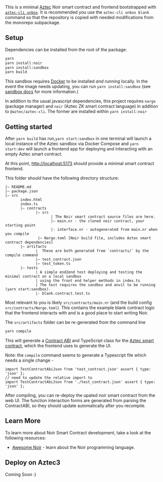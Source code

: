 This is a minimal [Aztec](https://aztec.network/) Noir smart contract and frontend bootstrapped with [`aztec-cli unbox`](https://github.com/AztecProtocol/aztec-packages/tree/master/yarn-project/cli). It is recommended you use the `aztec-cli unbox blank` command so that the repository is copied with needed modifications from the monorepo subpackage.

## Setup

Dependencies can be installed from the root of the package:

```bash
yarn
yarn install:noir
yarn install:sandbox
yarn build
```

This sandbox requires [Docker](https://www.docker.com/) to be installed _and running_ locally. In the event the image needs updating, you can run `yarn install:sandbox` (see [sandbox docs](https://aztec-docs-dev.netlify.app/dev_docs/getting_started/sandbox) for more information.)

In addition to the usual javascript dependencies, this project requires `nargo` (package manager) and `noir` (Aztec ZK smart contract language) in addition to `@aztec/aztec-cli`.  The former are installed within `yarn install:noir` 

## Getting started

After `yarn build` has run,`yarn start:sandbox` in one terminal will launch a local instance of the Aztec sandbox via Docker Compose and `yarn start:dev` will launch a frontend app for deploying and interacting with an empty Aztec smart contract.

At this point, [http://localhost:5173](http://localhost:5173) should provide a minimal smart contract frontend.

This folder should have the following directory structure:

```
|— README.md
|— package.json
|— src
       index.html
       index.ts
       |— contracts
              |— src
                     | The Noir smart contract source files are here.
                     |— main.nr - the cloned noir contract, your starting point
                     |- interface.nr - autogenerated from main.nr when you compile
               |— Nargo.toml [Noir build file, includes Aztec smart contract dependencies]
       |— artifacts
              |  These are both generated from `contracts/` by the compile command
              |— test_contract.json
              |— test_token.ts
       |— tests
              | A simple end2end test deploying and testing the minimal contract on a local sandbox
              | using the front end helper methods in index.ts
              | The test requires the sandbox and anvil to be running (yarn start:sandbox).
              |- blank.contract.test.ts
```

Most relevant to you is likely `src/contracts/main.nr` (and the build config `src/contracts/Nargo.toml`). This contains the example blank contract logic that the frontend interacts with and is a good place to start writing Noir.

The `src/artifacts` folder can be re-generated from the command line

```bash
yarn compile
```

This will generate a [Contract ABI](src/artifacts/test_contract.json) and TypeScript class for the [Aztec smart contract](src/contracts/main.nr), which the frontend uses to generate the UI.

Note: the `compile` command seems to generate a Typescript file which needs a single change -

```
import TestContractAbiJson from 'text_contract.json' assert { type: 'json' };
// need to update the relative import to
import TestContractAbiJson from './test_contract.json' assert { type: 'json' };
```

After compiling, you can re-deploy the upated noir smart contract from the web UI. The function interaction forms are generated from parsing the ContractABI, so they should update automatically after you recompile.

## Learn More

To learn more about Noir Smart Contract development, take a look at the following resources:

- [Awesome Noir](https://github.com/noir-lang/awesome-noir) - learn about the Noir programming language.

## Deploy on Aztec3

Coming Soon :)
